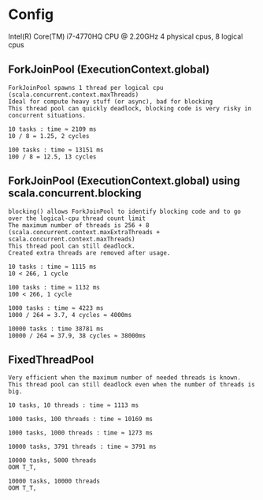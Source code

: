 # Config
Intel(R) Core(TM) i7-4770HQ CPU @ 2.20GHz
4 physical cpus, 8 logical cpus


## ForkJoinPool (ExecutionContext.global)
```
ForkJoinPool spawns 1 thread per logical cpu (scala.concurrent.context.maxThreads)
Ideal for compute heavy stuff (or async), bad for blocking
This thread pool can quickly deadlock, blocking code is very risky in concurrent situations.

10 tasks : time ≈ 2109 ms
10 / 8 = 1.25, 2 cycles
 
100 tasks : time ≈ 13151 ms
100 / 8 = 12.5, 13 cycles
```

## ForkJoinPool (ExecutionContext.global) using scala.concurrent.blocking
```
blocking() allows ForkJoinPool to identify blocking code and to go over the logical-cpu thread count limit
The maximum number of threads is 256 + 8 (scala.concurrent.context.maxExtraThreads + scala.concurrent.context.maxThreads)
This thread pool can still deadlock.
Created extra threads are removed after usage.

10 tasks : time ≈ 1115 ms
10 < 266, 1 cycle
 
100 tasks : time ≈ 1132 ms
100 < 266, 1 cycle

1000 tasks : time ≈ 4223 ms
1000 / 264 = 3.7, 4 cycles ≈ 4000ms 

10000 tasks : time 38781 ms
10000 / 264 = 37.9, 38 cycles ≈ 38000ms 
```

## FixedThreadPool
```
Very efficient when the maximum number of needed threads is known. 
This thread pool can still deadlock even when the number of threads is big.

10 tasks, 10 threads : time ≈ 1113 ms

1000 tasks, 100 threads : time ≈ 10169 ms

1000 tasks, 1000 threads : time ≈ 1273 ms

10000 tasks, 3791 threads : time ≈ 3791 ms

10000 tasks, 5000 threads
OOM T_T, 

10000 tasks, 10000 threads
OOM T_T, 
```
